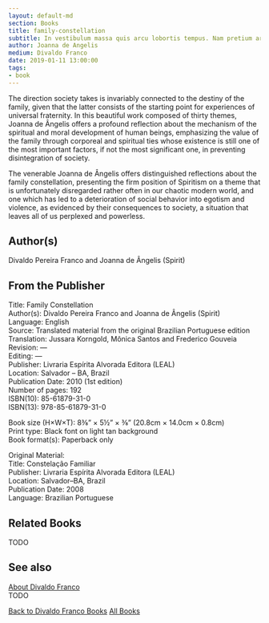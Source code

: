 ```yaml
---
layout: default-md
section: Books
title: family-constellation
subtitle: In vestibulum massa quis arcu lobortis tempus. Nam pretium arcu in odio vulputate luctus.
author: Joanna de Angelis
medium: Divaldo Franco
date: 2019-01-11 13:00:00
tags: 
- book
---
```


The direction society takes is invariably connected to the destiny of the family, given that the latter consists of the starting point for experiences of universal fraternity. In this beautiful work composed of thirty themes, Joanna de Ângelis offers a profound reflection about the mechanism of the spiritual and moral development of human beings, emphasizing the value of the family through corporeal and spiritual ties whose existence is still one of the most important factors, if not the most significant one, in preventing disintegration of society.

The venerable Joanna de Ângelis offers distinguished reflections about the family constellation, presenting the firm position of Spiritism on a theme that is unfortunately disregarded rather often in our chaotic modern world, and one which has led to a deterioration of social behavior into egotism and violence, as evidenced by their consequences to society, a situation that leaves all of us perplexed and powerless.

## Author(s)
Divaldo Pereira Franco and Joanna de Ângelis (Spirit)

## From the Publisher
Title: 	Family Constellation  
Author(s): 	Divaldo Pereira Franco and Joanna de Ângelis (Spirit)  
Language: 	English  
Source: 	Translated material from the original Brazilian Portuguese edition  
Translation: 	Jussara Korngold, Mônica Santos and Frederico Gouveia  
Revision: 	—  
Editing: 	—  
Publisher: 	Livraria Espírita Alvorada Editora (LEAL)  
Location: 	Salvador – BA, Brazil  
Publication Date: 	2010 (1st edition)  
Number of pages: 	192  
ISBN(10): 	85-61879-31-0  
ISBN(13): 	978-85-61879-31-0  
	  
	  
Book size (H×W×T): 	8⅜” × 5½” × ⅜” (20.8cm × 14.0cm × 0.8cm)  
Print type: 	Black font on light tan background  
Book format(s): 	Paperback only  
  
   
Original Material:  
Title: 	Constelação Familiar  
Publisher: 	Livraria Espírita Alvorada Editora (LEAL)  
Location: 	Salvador–BA, Brazil  
Publication Date: 	2008  
Language: 	Brazilian Portuguese  


## Related Books
TODO

## See also
[About Divaldo Franco](/profile/divaldo-franco)  
TODO


<a href="/books/divaldo-franco" class="button">Back to Divaldo Franco Books</a>
<a href="/books" class="button">All Books</a>

